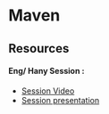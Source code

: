 # Maven

## Resources

#### Eng/ Hany Session :

- [Session Video](https://drive.google.com/file/d/1YVp2QIps2ORSo3BrisbDKA-NV3dXim5h/view?usp=sharing)
- [Session presentation](https://drive.google.com/file/d/15SavCtGqDd2T1Q5CcuH32JhoRfvDBRP0/view?usp=sharing)